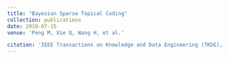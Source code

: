 ```yaml
---
title: "Bayesian Sparse Topical Coding"
collection: publications
date: 2018-07-15
venue: 'Peng M, Xie Q, Wang H, et al.'

citation: 'IEEE Transactions on Knowledge and Data Engineering (TKDE), 2018.'
---
```

